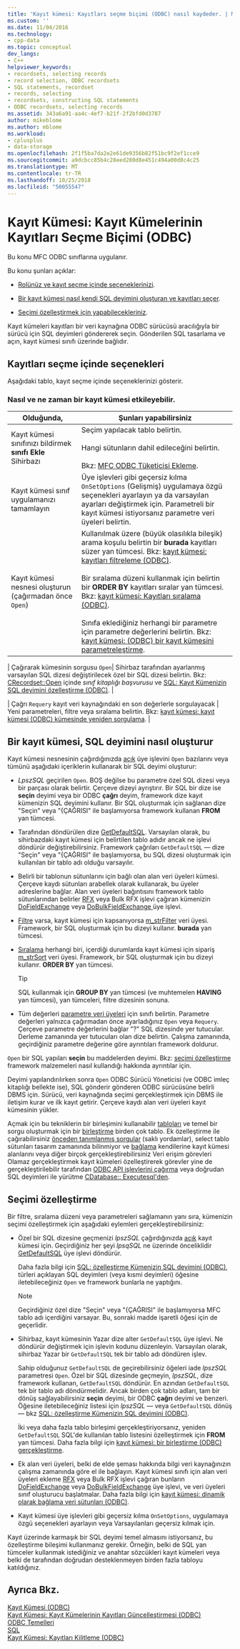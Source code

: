 ```yaml
---
title: 'Kayıt kümesi: Kayıtları seçme biçimi (ODBC) nasıl kaydeder. | Microsoft Docs'
ms.custom: ''
ms.date: 11/04/2016
ms.technology:
- cpp-data
ms.topic: conceptual
dev_langs:
- C++
helpviewer_keywords:
- recordsets, selecting records
- record selection, ODBC recordsets
- SQL statements, recordset
- records, selecting
- recordsets, constructing SQL statements
- ODBC recordsets, selecting records
ms.assetid: 343a6a91-aa4c-4ef7-b21f-2f2bfd0d3787
author: mikeblome
ms.author: mblome
ms.workload:
- cplusplus
- data-storage
ms.openlocfilehash: 2f1f5ba7da2e2e61de9356b82f51bc9f2ef1cce9
ms.sourcegitcommit: a9dcbcc85b4c28eed280d8e451c494a00d8c4c25
ms.translationtype: MT
ms.contentlocale: tr-TR
ms.lasthandoff: 10/25/2018
ms.locfileid: "50055547"
---
```

# <a name="recordset-how-recordsets-select-records-odbc"></a>Kayıt Kümesi: Kayıt Kümelerinin Kayıtları Seçme Biçimi (ODBC)

Bu konu MFC ODBC sınıflarına uygulanır.

Bu konu şunları açıklar:

- [Rolünüz ve kayıt seçme içinde seçeneklerinizi](#_core_your_options_in_selecting_records).

- [Bir kayıt kümesi nasıl kendi SQL deyimini oluşturan ve kayıtları seçer](#_core_how_a_recordset_constructs_its_sql_statement).

- [Seçimi özelleştirmek için yapabilecekleriniz](#_core_customizing_the_selection).

Kayıt kümeleri kayıtları bir veri kaynağına ODBC sürücüsü aracılığıyla bir sürücü için SQL deyimleri göndererek seçin. Gönderilen SQL tasarlama ve açın, kayıt kümesi sınıfı üzerinde bağlıdır.

##  <a name="_core_your_options_in_selecting_records"></a> Kayıtları seçme içinde seçenekleri

Aşağıdaki tablo, kayıt seçme içinde seçeneklerinizi gösterir.

### <a name="how-and-when-you-can-affect-a-recordset"></a>Nasıl ve ne zaman bir kayıt kümesi etkileyebilir.

|Olduğunda,|Şunları yapabilirsiniz|
|--------------|-------------|
|Kayıt kümesi sınıfınızı bildirmek **sınıfı Ekle** Sihirbazı|Seçim yapılacak tablo belirtin.<br /><br /> Hangi sütunların dahil edileceğini belirtin.<br /><br /> Bkz: [MFC ODBC Tüketicisi Ekleme](../../mfc/reference/adding-an-mfc-odbc-consumer.md).|
|Kayıt kümesi sınıf uygulamanızı tamamlayın|Üye işlevleri gibi geçersiz kılma `OnSetOptions` (Gelişmiş) uygulamaya özgü seçenekleri ayarlayın ya da varsayılan ayarları değiştirmek için. Parametreli bir kayıt kümesi istiyorsanız parametre veri üyeleri belirtin.|
|Kayıt kümesi nesnesi oluşturun (çağırmadan önce `Open`)|Kullanılmak üzere (büyük olasılıkla bileşik) arama koşulu belirtin bir **burada** kayıtları süzer yan tümcesi. Bkz: [kayıt kümesi: kayıtları filtreleme (ODBC)](../../data/odbc/recordset-filtering-records-odbc.md).<br /><br /> Bir sıralama düzeni kullanmak için belirtin bir **ORDER BY** kayıtları sıralar yan tümcesi. Bkz: [kayıt kümesi: Kayıtları sıralama (ODBC)](../../data/odbc/recordset-sorting-records-odbc.md).<br /><br /> Sınıfa eklediğiniz herhangi bir parametre için parametre değerlerini belirtin. Bkz: [kayıt kümesi: (ODBC) bir kayıt kümesini parametreleştirme](../../data/odbc/recordset-parameterizing-a-recordset-odbc.md).|

| Çağırarak kümesinin sorgusu `Open`| Sihirbaz tarafından ayarlanmış varsayılan SQL dizesi değiştirilecek özel bir SQL dizesi belirtin. Bkz: [CRecordset::Open](../../mfc/reference/crecordset-class.md#open) içinde *sınıf kitaplığı başvurusu* ve [SQL: Kayıt Kümenizin SQL deyimini özelleştirme (ODBC)](../../data/odbc/sql-customizing-your-recordsets-sql-statement-odbc.md). |

| Çağrı `Requery` kayıt veri kaynağındaki en son değerlerle sorgulayacak | Yeni parametreleri, filtre veya sıralama belirtin. Bkz: [kayıt kümesi: kayıt kümesi (ODBC) kümesinde yeniden sorgulama](../../data/odbc/recordset-requerying-a-recordset-odbc.md). |

##  <a name="_core_how_a_recordset_constructs_its_sql_statement"></a> Bir kayıt kümesi, SQL deyimini nasıl oluşturur

Kayıt kümesi nesnesinin çağırdığınızda [açık](../../mfc/reference/crecordset-class.md#open) üye işlevini `Open` bazılarını veya tümünü aşağıdaki içeriklerin kullanarak bir SQL deyimi oluşturur:

- *LpszSQL* geçirilen `Open`. BOŞ değilse bu parametre özel SQL dizesi veya bir parçası olarak belirtir. Çerçeve dizeyi ayrıştırır. Bir SQL bir dize ise **seçin** deyimi veya bir ODBC **çağrı** deyim, framework dize kayıt kümenizin SQL deyimini kullanır. Bir SQL oluşturmak için sağlanan dize "Seçin" veya "{ÇAĞRISI" ile başlamıyorsa framework kullanan **FROM** yan tümcesi.

- Tarafından döndürülen dize [GetDefaultSQL](../../mfc/reference/crecordset-class.md#getdefaultsql). Varsayılan olarak, bu sihirbazdaki kayıt kümesi için belirtilen tablo adıdır ancak ne işlevi döndürür değiştirebilirsiniz. Framework çağrıları `GetDefaultSQL` — dize "Seçin" veya "{ÇAĞRISI" ile başlamıyorsa, bu SQL dizesi oluşturmak için kullanılan bir tablo adı olduğu varsayılır.


- Belirli bir tablonun sütunlarını için bağlı olan alan veri üyeleri kümesi. Çerçeve kaydı sütunları arabellek olarak kullanarak, bu üyeler adreslerine bağlar. Alan veri üyeleri bağıntısını framework tablo sütunlarından belirler [RFX](../../data/odbc/record-field-exchange-using-rfx.md) veya Bulk RFX işlevi çağıran kümenizin [DoFieldExchange](../../mfc/reference/crecordset-class.md#dofieldexchange) veya [DoBulkFieldExchange ](../../mfc/reference/crecordset-class.md#dofieldexchange) üye işlevi.

- [Filtre](../../data/odbc/recordset-filtering-records-odbc.md) varsa, kayıt kümesi için kapsanıyorsa [m_strFilter](../../mfc/reference/crecordset-class.md#m_strfilter) veri üyesi. Framework, bir SQL oluşturmak için bu dizeyi kullanır. **burada** yan tümcesi.

- [Sıralama](../../data/odbc/recordset-sorting-records-odbc.md) herhangi biri, içerdiği durumlarda kayıt kümesi için sipariş [m_strSort](../../mfc/reference/crecordset-class.md#m_strsort) veri üyesi. Framework, bir SQL oluşturmak için bu dizeyi kullanır. **ORDER BY** yan tümcesi.


    > [!TIP]
    >  SQL kullanmak için **GROUP BY** yan tümcesi (ve muhtemelen **HAVING** yan tümcesi), yan tümceleri, filtre dizesinin sonuna.

- Tüm değerleri [parametre veri üyeleri](../../data/odbc/recordset-parameterizing-a-recordset-odbc.md) için sınıfı belirtin. Parametre değerleri yalnızca çağırmadan önce ayarladığınız `Open` veya `Requery`. Çerçeve parametre değerlerini bağlar "?" SQL dizesinde yer tutucular. Derleme zamanında yer tutucuları olan dize belirtin. Çalışma zamanında, geçirdiğiniz parametre değerine göre ayrıntıları framework doldurur.

`Open` bir SQL yapıları **seçin** bu maddelerden deyimi. Bkz: [seçimi özelleştirme](#_core_customizing_the_selection) framework malzemeleri nasıl kullandığı hakkında ayrıntılar için.

Deyimi yapılandırılırken sonra `Open` ODBC Sürücü Yöneticisi (ve ODBC imleç kitaplığı bellekte ise), SQL gönderir gönderen ODBC sürücüsüne belirli DBMS için. Sürücü, veri kaynağında seçimi gerçekleştirmek için DBMS ile iletişim kurar ve ilk kayıt getirir. Çerçeve kaydı alan veri üyeleri kayıt kümesinin yükler.

Açmak için bu tekniklerin bir birleşimini kullanabilir [tabloları](../../data/odbc/recordset-declaring-a-class-for-a-table-odbc.md) ve temel bir sorgu oluşturmak için bir [birleştirme](../../data/odbc/recordset-performing-a-join-odbc.md) birden çok tablo. Ek özelleştirme ile çağırabilirsiniz [önceden tanımlanmış sorgular](../../data/odbc/recordset-declaring-a-class-for-a-predefined-query-odbc.md) (saklı yordamlar), select tablo sütunları tasarım zamanında bilinmiyor ve [bağlama](../../data/odbc/recordset-dynamically-binding-data-columns-odbc.md) kendilerine kayıt kümesi alanlarını veya diğer birçok gerçekleştirebilirsiniz Veri erişim görevleri Olamaz gerçekleştirmek kayıt kümeleri özelleştirerek görevler yine de gerçekleştirilebilir tarafından [ODBC API işlevlerini çağırma](../../data/odbc/odbc-calling-odbc-api-functions-directly.md) veya doğrudan SQL deyimleri ile yürütme [CDatabase:: Executesql'den](../../mfc/reference/cdatabase-class.md#executesql).

##  <a name="_core_customizing_the_selection"></a> Seçimi özelleştirme

Bir filtre, sıralama düzeni veya parametreleri sağlamanın yanı sıra, kümenizin seçimi özelleştirmek için aşağıdaki eylemleri gerçekleştirebilirsiniz:

- Özel bir SQL dizesine geçmenizi *lpszSQL* çağırdığınızda [açık](../../mfc/reference/crecordset-class.md#open) kayıt kümesi için. Geçirdiğiniz her şeyi *lpsqSQL* ne üzerinde önceliklidir [GetDefaultSQL](../../mfc/reference/crecordset-class.md#getdefaultsql) üye işlevi döndürür.

   Daha fazla bilgi için [SQL: özelleştirme Kümenizin SQL deyimini (ODBC)](../../data/odbc/sql-customizing-your-recordsets-sql-statement-odbc.md), türleri açıklayan SQL deyimleri (veya kısmi deyimleri) öğesine iletebileceğiniz `Open` ve framework bunlarla ne yaptığını.

    > [!NOTE]
    >  Geçirdiğiniz özel dize "Seçin" veya "{ÇAĞRISI" ile başlamıyorsa MFC tablo adı içerdiğini varsayar. Bu, sonraki madde işaretli öğesi için de geçerlidir.

- Sihirbaz, kayıt kümesinin Yazar dize alter `GetDefaultSQL` üye işlevi. Ne döndürür değiştirmek için işlevin kodunu düzenleyin. Varsayılan olarak, sihirbaz Yazar bir `GetDefaultSQL` tek bir tablo adı döndüren işlev.

   Sahip olduğunuz `GetDefaultSQL` de geçirebilirsiniz öğeleri iade *lpszSQL* parametresi `Open`. Özel bir SQL dizesinde geçmeyin, *lpszSQL*, dize framework kullanan, `GetDefaultSQL` döndürür. En azından `GetDefaultSQL` tek bir tablo adı döndürmelidir. Ancak birden çok tablo adları, tam bir dönüş sağlayabilirsiniz **seçin** deyimi, bir ODBC **çağrı** deyimi ve benzeri. Öğesine iletebileceğiniz listesi için *lpszSQL* — veya `GetDefaultSQL` dönüş — bkz [SQL: özelleştirme Kümenizin SQL deyimini (ODBC)](../../data/odbc/sql-customizing-your-recordsets-sql-statement-odbc.md).

   İki veya daha fazla tablo birleşimi gerçekleştiriyorsanız, yeniden `GetDefaultSQL` SQL'de kullanılan tablo listesini özelleştirmek için **FROM** yan tümcesi. Daha fazla bilgi için [kayıt kümesi: bir birleştirme (ODBC) gerçekleştirme](../../data/odbc/recordset-performing-a-join-odbc.md).


- Ek alan veri üyeleri, belki de elde şeması hakkında bilgi veri kaynağınızın çalışma zamanında göre el ile bağlayın. Kayıt kümesi sınıfı için alan veri üyeleri ekleme [RFX](../../data/odbc/record-field-exchange-using-rfx.md) veya Bulk RFX işlevi çağıran bunların [DoFieldExchange](../../mfc/reference/crecordset-class.md#dofieldexchange) veya [DoBulkFieldExchange](../../mfc/reference/crecordset-class.md#dobulkfieldexchange) üye işlevi, ve veri üyeleri sınıf oluşturucu başlatmalar. Daha fazla bilgi için [kayıt kümesi: dinamik olarak bağlama veri sütunları (ODBC)](../../data/odbc/recordset-dynamically-binding-data-columns-odbc.md).

- Kayıt kümesi üye işlevleri gibi geçersiz kılma `OnSetOptions`, uygulamaya özgü seçenekleri ayarlayın veya Varsayılanları geçersiz kılmak için.

Kayıt üzerinde karmaşık bir SQL deyimi temel almasını istiyorsanız, bu özelleştirme bileşimi kullanmanız gerekir. Örneğin, belki de SQL yan tümceler kullanmak istediğiniz ve anahtar sözcükleri kayıt kümeleri veya belki de tarafından doğrudan desteklenmeyen birden fazla tabloyu katıldığınız.

## <a name="see-also"></a>Ayrıca Bkz.

[Kayıt Kümesi (ODBC)](../../data/odbc/recordset-odbc.md)<br/>
[Kayıt Kümesi: Kayıt Kümelerinin Kayıtları Güncelleştirmesi (ODBC)](../../data/odbc/recordset-how-recordsets-update-records-odbc.md)<br/>
[ODBC Temelleri](../../data/odbc/odbc-basics.md)<br/>
[SQL](../../data/odbc/sql.md)<br/>
[Kayıt Kümesi: Kayıtları Kilitleme (ODBC)](../../data/odbc/recordset-locking-records-odbc.md)
